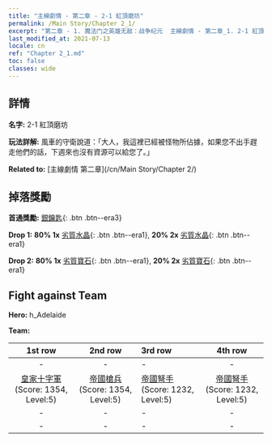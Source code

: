 ```yaml
---
title: "主線劇情 - 第二章 - 2-1 紅頂磨坊"
permalink: /Main Story/Chapter 2_1/
excerpt: "第二章 - 1. 魔法门之英雄无敌：战争纪元  主線劇情 - 第二章_1. 2-1 紅頂磨坊"
last_modified_at: 2021-07-13
locale: cn
ref: "Chapter 2_1.md"
toc: false
classes: wide
---
```


## 詳情

 **名字:** 2-1 紅頂磨坊

 **玩法詳解:** 風車的守衛說道：「大人，我這裡已經被怪物所佔據，如果您不出手趕走他們的話，下週來也沒有資源可以給您了。」

 **Related to:** [主線劇情 第二章](/cn/Main Story/Chapter 2/)

## 掉落獎勵

 **首通獎勵:** [銀鑰匙](/cn/Items/con_693/){: .btn .btn--era3}

 **Drop 1:** **80% 1x** [劣質水晶](/cn/Items/mat_5/){: .btn .btn--era1}, **20% 2x** [劣質水晶](/cn/Items/mat_5/){: .btn .btn--era1}

 **Drop 2:** **80% 1x** [劣質寶石](/cn/Items/mat_4/){: .btn .btn--era1}, **20% 2x** [劣質寶石](/cn/Items/mat_4/){: .btn .btn--era1}


## Fight against Team
 **Hero:** h_Adelaide

 **Team:**


  | 1st row | 2nd row | 3rd row | 4th row |
  |:----:|:----:|:----|:----:|
  | - | - | - | - |
  | [皇家十字軍](/cn/units/Swordsman/) (Score: 1354, Level:5)  | [帝國槍兵](/cn/units/Pikeman/) (Score: 1354, Level:5)  | [帝國弩手](/cn/units/Marksman/) (Score: 1232, Level:5)  | [帝國弩手](/cn/units/Marksman/) (Score: 1232, Level:5)  |
  | - | - | - | - |
  | - | - | - | - |


